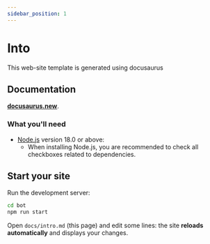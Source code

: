 ```yaml
---
sidebar_position: 1
---
```


# Into

This web-site template is generated using docusaurus

## Documentation

**[docusaurus.new](https://docusaurus.new)**.

### What you'll need

- [Node.js](https://nodejs.org/en/download/) version 18.0 or above:
  - When installing Node.js, you are recommended to check all checkboxes related to dependencies.

## Start your site

Run the development server:

```bash
cd bot
npm run start
```

Open `docs/intro.md` (this page) and edit some lines: the site **reloads automatically** and displays your changes.
